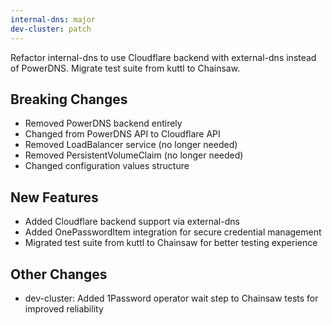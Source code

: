 ```yaml
---
internal-dns: major
dev-cluster: patch
---
```


Refactor internal-dns to use Cloudflare backend with external-dns instead of PowerDNS. Migrate test suite from kuttl to Chainsaw.

## Breaking Changes

- Removed PowerDNS backend entirely
- Changed from PowerDNS API to Cloudflare API
- Removed LoadBalancer service (no longer needed)
- Removed PersistentVolumeClaim (no longer needed)
- Changed configuration values structure

## New Features

- Added Cloudflare backend support via external-dns
- Added OnePasswordItem integration for secure credential management
- Migrated test suite from kuttl to Chainsaw for better testing experience

## Other Changes

- dev-cluster: Added 1Password operator wait step to Chainsaw tests for improved reliability
